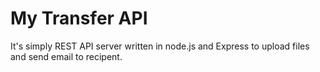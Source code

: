 # My Transfer API

It's simply REST API server written in node.js and Express to upload files and send email to recipent.
